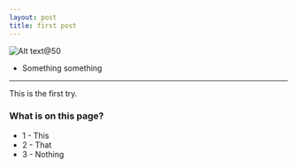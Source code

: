 ```yaml
---
layout: post
title: first post
---
```


![Alt text](https://cloud.githubusercontent.com/assets/8506440/4046230/7f349848-2d30-11e4-9fc3-c93d24843015.jpg "Machined CP-Ti Chip")@50


* Something something

-----

This is the first try.

### What is on this page?

* 1 - This
* 2 - That
* 3 - Nothing
